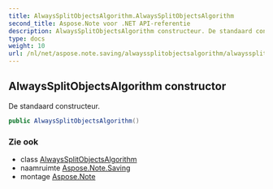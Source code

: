 ```yaml
---
title: AlwaysSplitObjectsAlgorithm.AlwaysSplitObjectsAlgorithm
second_title: Aspose.Note voor .NET API-referentie
description: AlwaysSplitObjectsAlgorithm constructeur. De standaard constructeur.
type: docs
weight: 10
url: /nl/net/aspose.note.saving/alwayssplitobjectsalgorithm/alwayssplitobjectsalgorithm/
---
```

## AlwaysSplitObjectsAlgorithm constructor

De standaard constructeur.

```csharp
public AlwaysSplitObjectsAlgorithm()
```

### Zie ook

* class [AlwaysSplitObjectsAlgorithm](../)
* naamruimte [Aspose.Note.Saving](../../alwayssplitobjectsalgorithm/)
* montage [Aspose.Note](../../../)


